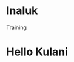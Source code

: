 # Inaluk
Training
<!DOCTYPE html>
<html lang="en>

<head>
 <meta charset="UTF-8">
 <meta name="viewpoint" content="width=device-width initial-scale=1.0">
 <meta http-equiv="X-UA-Compatible" content="ie=edge">

 <title>JS Starter</title>
</head>

<body>
<h1>Hello Kulani</h1>
<script src="script.js"></script>
</body>
</html>
